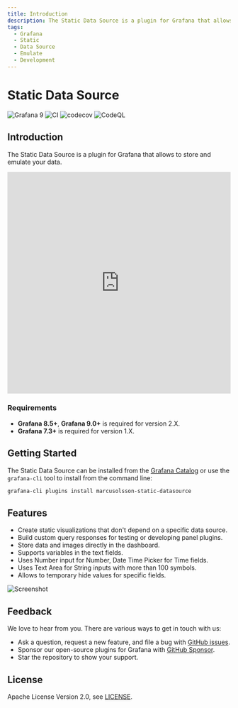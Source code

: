 ```yaml
---
title: Introduction
description: The Static Data Source is a plugin for Grafana that allows to store and emulate your data.
tags:
  - Grafana
  - Static
  - Data Source
  - Emulate
  - Development
---
```


# Static Data Source

![Grafana 9](https://img.shields.io/badge/Grafana-9.3.2-orange)
![CI](https://github.com/volkovlabs/volkovlabs-static-datasource/workflows/CI/badge.svg)
![codecov](https://codecov.io/gh/VolkovLabs/volkovlabs-static-datasource/branch/main/graph/badge.svg)
![CodeQL](https://github.com/VolkovLabs/volkovlabs-static-datasource/actions/workflows/codeql-analysis.yml/badge.svg)

## Introduction

The Static Data Source is a plugin for Grafana that allows to store and emulate your data.

<iframe width="100%" height="500" src="https://www.youtube.com/embed/QOV8ECOUjWs" title="Static data source for Grafana | Mimic any data source | Tutorial and examples" frameBorder="0" allow="accelerometer; autoplay; clipboard-write; encrypted-media; gyroscope; picture-in-picture" allowFullScreen></iframe>

### Requirements

- **Grafana 8.5+**, **Grafana 9.0+** is required for version 2.X.
- **Grafana 7.3+** is required for version 1.X.

## Getting Started

The Static Data Source can be installed from the [Grafana Catalog](https://grafana.com/grafana/plugins/marcusolsson-static-datasource/) or use the `grafana-cli` tool to install from the command line:

```bash
grafana-cli plugins install marcusolsson-static-datasource
```

## Features

- Create static visualizations that don't depend on a specific data source.
- Build custom query responses for testing or developing panel plugins.
- Store data and images directly in the dashboard.
- Supports variables in the text fields.
- Uses Number input for Number, Date Time Picker for Time fields.
- Uses Text Area for String inputs with more than 100 symbols.
- Allows to temporary hide values for specific fields.

![Screenshot](https://github.com/volkovlabs/volkovlabs-static-datasource/raw/main/src/img/dark.png)

## Feedback

We love to hear from you. There are various ways to get in touch with us:

- Ask a question, request a new feature, and file a bug with [GitHub issues](https://github.com/volkovlabs/volkovlabs-static-datasource/issues/new/choose).
- Sponsor our open-source plugins for Grafana with [GitHub Sponsor](https://github.com/sponsors/VolkovLabs).
- Star the repository to show your support.

## License

Apache License Version 2.0, see [LICENSE](https://github.com/volkovlabs/volkovlabs-static-datasource/blob/main/LICENSE).
